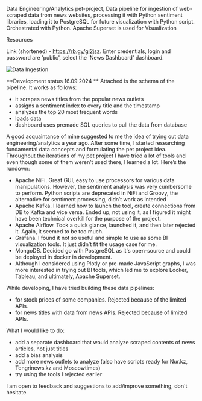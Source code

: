 Data Engineering/Analytics pet-project, Data pipeline for ingestion of web-scraped data from news websites, processing it with Python sentiment libraries, loading it to PostgreSQL for future visualization with Python script. Orchestrated with Python. Apache Superset is used for Visualization

Resources

Link (shortened) - https://rb.gy/gl2jsz. Enter credentials, login and password are 'public', select the 'News Dashboard' dashboard.

![Data Ingestion](https://github.com/user-attachments/assets/77e7f462-f403-4f2c-97fe-23fbf7d247b1)

**Development status 16.09.2024
**
Attached is the schema of the pipeline. It works as follows:
- it scrapes news titles from the popular news outlets
- assigns a sentiment index to every title and the timestamp
- analyzes the top 20 most frequent words
- loads data
- dashboard uses premade SQL queries to pull the data from database

A good acquaintance of mine suggested to me the idea of trying out data engineering/analytics a year ago. After some time, I started researching fundamental data concepts and formulating the pet project idea. Throughout the iterations of my pet project I have tried a lot of tools and even though some of them weren’t used there, I learned a lot. Here’s the rundown:

- Apache NiFi. Great GUI, easy to use processors for various data manipulations. However, the sentiment analysis was very cumbersome to perform. Python scripts are deprecated in NiFi and Groovy, the alternative for sentiment processing, didn’t work as intended
- Apache Kafka. I learned how to launch the tool, create connections from DB to Kafka and vice versa. Ended up, not using it, as I figured it might have been technical overkill for the purpose of the project.
- Apache Airflow. Took a quick glance, launched it, and then later rejected it. Again, it seemed to be too much.
- Grafana. I found it not so useful and simple to use as some BI visualization tools. It just didn’t fit the usage case for me.
- MongoDB. Decided go with PostgreSQL as it's open-source and could be deployed in docker in development.
- Although I considered using Plotly or pre-made JavaScript graphs, I was more interested in trying out BI tools, which led me to explore Looker, Tableau, and ultimately, Apache Superset.

While developing, I have tried building these data pipelines:
- for stock prices of some companies. Rejected because of the limited APIs.
- for news titles with data from news APIs. Rejected because of limited APIs.

What I would like to do:
- add a separate dashboard that would analyze scraped contents of news articles, not just titles
- add a bias analysis
- add more news outlets to analyze (also have scripts ready for Nur.kz, Tengrinews.kz and Moscowtimes)
- try using the tools I rejected earlier

I am open to feedback and suggestions to add/improve something, don't hesitate.

